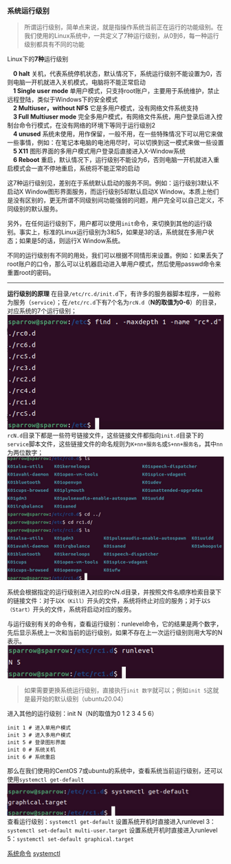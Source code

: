 

### 系统运行级别
> 所谓运行级别，简单点来说，就是指操作系统当前正在运行的功能级别。在我们使用的Linux系统中，一共定义了7种运行级别，从0到6，每一种运行级别都具有不同的功能

Linux下的**7种**运行级别

&emsp;**0 halt** 关机，代表系统停机状态，默认情况下，系统运行级别不能设置为0，否则电脑一开机就进入关机模式，电脑将不能正常启动  
&emsp;**1 Single user mode** 单用户模式，只支持root账户，主要用于系统维护，禁止远程登陆，类似于Windows下的安全模式  
&emsp;**2 Multiuser，without NFS** 它是多用户模式，没有网络文件系统支持  
&emsp;**3 Full Multiuser mode** 完全多用户模式，有网络文件系统，用户登录后进入控制台命令行模式，在没有网络的环境下等同于运行级别2  
&emsp;**4 unused** 系统未使用，用作保留，一般不用，在一些特殊情况下可以用它来做一些事情，例如：在笔记本电脑的电池用尽时，可以切换到这一模式来做一些设置  
&emsp;**5 X11** 图形界面的多用户模式用户登录后直接进入X-Window系统  
&emsp;**6 Reboot** 重启，默认情况下，运行级别不能设为6，否则电脑一开机就进入重启模式会一直不停地重启，系统将不能正常的启动  

这7种运行级别见，差别在于系统默认启动的服务不同。例如：运行级别3默认不启动X Window图形界面服务，而运行级别5却默认启动X Window。本质上他们是没有区别的，更无所谓不同级别间功能强弱的问题，用户完全可以自己定义，不同级别的默认服务。

另外，在任何运行级别下，用户都可以使用`init`命令，来切换到其他的运行级别。事实上，标准的Linux运行级别为3和5，如果是3的话，系统就在多用户状态；如果是5的话，则运行X Window系统。

不同的运行级别有不同的用处，我们可以根据不同情形来设置。例如：如果丢失了root账户的口令，那么可以让机器启动进入单用户模式，然后使用passwd命令来重置root的密码。

--- 

**运行级别的原理**
在目录`/etc/rc.d/init.d`下，有许多的服务器脚本程序，一般称为服务（`service`）；在`/etc/rc.d`下有7个名为`rcN.d`（**N的取值为0-6**）的目录，对应系统的7个运行级别；
![rc*.d](./assets/rc*d.jpg)
`rcN.d`目录下都是一些符号链接文件，这些链接文件都指向`init.d`目录下的`service`脚本文件，这些链接文件的命名规则为`K+nn+服务名`或`S+nn+服务名`，其中`nn`为两位数字；
![k+nn](./assets/k%2Bnn%2B.jpg)

系统会根据指定的运行级别进入对应的rcN.d目录，并按照文件名顺序检索目录下的链接文件：对于以`K（Kill）`开头的文件，系统将终止对应的服务；对于以`S（Start）`开头的文件，系统将启动对应的服务。

与运行级别有关的命令有，查看运行级别：runlevel命令，它的结果是两个数字，先后显示系统上一次和当前的运行级别，如果不存在上一次运行级别则用大写的N表示。
![runlevel](./assets/runlevel.jpg)

> 如果需要更换系统运行级别，直接执行`init 数字`就可以；例如`init 5`这就是最开始的默认级别（ubuntu20.04）

进入其他的运行级别：init N（N的取值为0 1 2 3 4 5 6）
```shell
init 1 # 进入单用户模式
init 3 # 进入多用户模式
init 5 # 登录图形界面
init 0 # 系统关机
init 6 # 系统重启
```

那么在我们使用的CentOS 7或ubuntu的系统中，查看系统当前运行级别，还可以使用`systemctl get-default`
![get-default](./assets/get-default.jpg)
查看运行级别：`systemctl get-default`
设置系统开机时直接进入runlevel 3：`systemctl set-default multi-user.target`
设置系统开机时直接进入runlevel 5：`systemctl set-default graphical.target`


[系统命令](./service-cmd.md)
[systemctl](./service-systemctl.md)